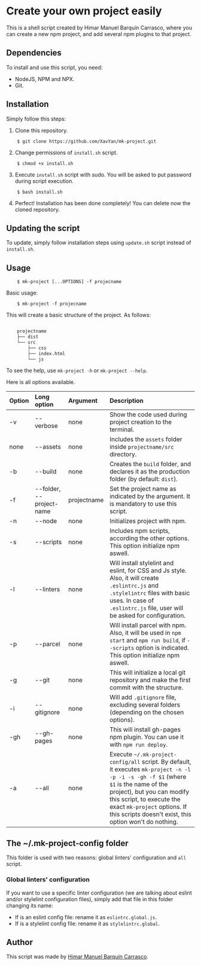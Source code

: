 # Create your own project easily

This is a shell script created by Himar Manuel Barquín Carrasco, where you can create a new npm project, and add several npm plugins to that project.

## Dependencies

To install and use this script, you need:

- NodeJS, NPM and NPX.
- Git.

## Installation

Simply follow this steps:

1. Clone this repository.

```shell
    $ git clone https://github.com/XavYan/mk-project.git
```

2. Change permissions of `install.sh` script.

```shell
    $ chmod +x install.sh
```

3. Execute `install.sh` script with sudo. You will be asked to put password during script execution.

```shell
    $ bash install.sh
```

4. Perfect! Installation has been done completely! You can delete now the cloned repository.

## Updating the script

To update, simply follow installation steps using `update.sh` script instead of `install.sh`.

## Usage

```shell
    $ mk-project [...OPTIONS] -f projecname
```

Basic usage:

```shell
    $ mk-project -f projecname
```

This will create a basic structure of the project. As follows:

```bash

    projectname
    ├── dist
    └── src
        ├── css
        ├── index.html
        └── js

```

To see the help, use `mk-project -h` or `mk-project --help`.

Here is all options available.

| Option | Long option              | Argument        | Description                                                                                                                                                    |
| :----- | :----------------------- | :-------------- | :------------------------------------------------------------------------------------------------------------------------------------------------------------- |
| -v     | --verbose                | none            | Show the code used during project creation to the terminal.                                                                                                    |
| none   | --assets                 | none            | Includes the `assets` folder inside `projectname/src` directory.                                                                                               |
| -b     | --build                  | none            | Creates the `build` folder, and declares it as the production folder (by default: `dist`).                                                                     |
| -f     | --folder, --project-name | projectname     | Set the project name as indicated by the argument. It is mandatory to use this script.                                                                         |
| -n     | --node                   | none            | Initializes project with npm.                                                                                                                                  |
| -s     | --scripts                | none            | Includes npm scripts, according the other options. This option initialize npm aswell.                                                                          |
| -l     | --linters                | none            | Will install stylelint and eslint, for CSS and Js style. Also, it will create `.eslintrc.js` and `.stylelintrc` files with basic uses. In case of `.eslintrc.js` file, user will be asked for configuration. |
| -p     | --parcel                 | none            | Will install parcel with npm. Also, it will be used in `npm start` and `npm run build`, if `--scripts` option is indicated. This option initialize npm aswell. |
| -g     | --git                    | none            | This will initialize a local git repository and make the first commit with the structure.                                                                      |
| -i     | --gitignore              | none            | Will add `.gitignore` file, excluding several folders (depending on the chosen options).                                                                       |
| -gh    | --gh-pages               | none            | This will install gh-pages npm plugin. You can use it with `npm run deploy`.                                                                                   |
| -a     | --all                    | none            | Execute `~/.mk-project-config/all` script. By default, it executes `mk-project -n -l -p -i -s -gh -f $1` (where `$1` is the name of the project), but you can modify this script, to execute the exact `mk-project` options. If this scripts doesn't exist, this option won't do nothing. |

## The ~/.mk-project-config folder

This folder is used with two reasons: global linters' configuration and `all` script.

### Global linters' configuration

If you want to use a specific linter configuration (we are talking about eslint and/or stylelint configuration files), simply add that file in this folder changing its name:

- If is an eslint config file: rename it as `eslintrc.global.js`.
- If is a stylelint config file: rename it as `stylelintrc.global`.

## Author

This script was made by [Himar Manuel Barquín Carrasco](https://www.linkedin.com/in/hbarquin/).

